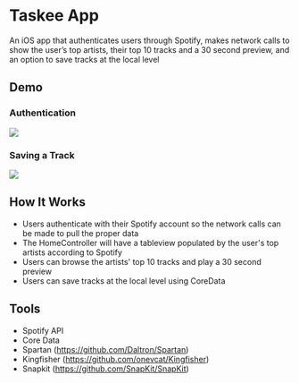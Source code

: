 # Taskee App
An iOS app that authenticates users through Spotify, makes network calls to show the user’s top artists, their top 10 tracks and a 30 second preview, and an option to save tracks at the local level
## Demo
### Authentication
![](static/authenticate.gif)
### Saving a Track
![](static/addsongs.gif)
## How It Works
* Users authenticate with their Spotify account so the network calls can be made to pull the proper data
* The HomeController will have a tableview populated by the user's top artists according to Spotify
* Users can browse the artists' top 10 tracks and play a 30 second preview
* Users can save tracks at the local level using CoreData
## Tools
* Spotify API
* Core Data
* Spartan (https://github.com/Daltron/Spartan)
* Kingfisher (https://github.com/onevcat/Kingfisher)
* Snapkit (https://github.com/SnapKit/SnapKit)
